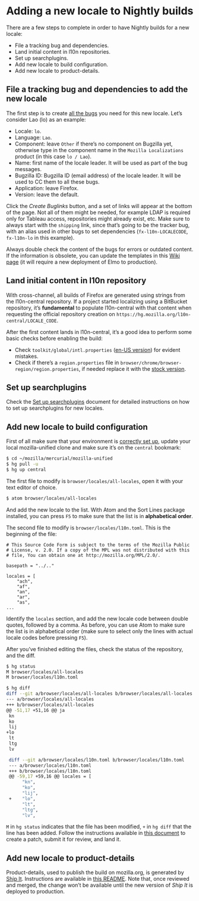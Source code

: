 # Adding a new locale to Nightly builds

There are a few steps to complete in order to have Nightly builds for a new locale:
* File a tracking bug and dependencies.
* Land initial content in l10n repositories.
* Set up searchplugins.
* Add new locale to build configuration.
* Add new locale to product-details.

## File a tracking bug and dependencies to add the new locale

The first step is to create [all the bugs](https://l10n.mozilla.org/bugs/new-locale) you need for this new locale. Let’s consider Lao (lo) as an example:
* Locale: `lo`.
* Language: `Lao`.
* Component: leave `Other` if there’s no component on Bugzilla yet, otherwise type in the component name in the `Mozilla Localizations` product (in this case `lo / Lao`).
* Name: first name of the locale leader. It will be used as part of the bug messages.
* Bugzilla ID: Bugzilla ID (email address) of the locale leader. It will be used to CC them to all these bugs.
* Application: leave Firefox.
* Version: leave the default.

Click the *Create Buglinks* button, and a set of links will appear at the bottom of the page. Not all of them might be needed, for example LDAP is required only for Tableau access, repositories might already exist, etc. Make sure to always start with the `shipping` link, since that’s going to be the tracker bug, with an alias used in other bugs to set dependencies (`fx-l10n-LOCALECODE`, `fx-l10n-lo` in this example).

Always double check the content of the bugs for errors or outdated content. If the information is obsolete, you can update the templates in this [Wiki page](https://wiki.mozilla.org/L10n:Bugogram) (it will require a new deployment of Elmo to production).

## Land initial content in l10n repository

With cross-channel, all builds of Firefox are generated using strings from the l10n-central repository. If a project started localizing using a BitBucket repository, it’s **fundamental** to populate l10n-central with that content when requesting the official repository creation on `https://hg.mozilla.org/l10n-central/LOCALE_CODE`.

After the first content lands in l10n-central, it’s a good idea to perform some basic checks before enabling the build:
* Check `toolkit/global/intl.properties` ([en-US version](https://hg.mozilla.org/mozilla-central/file/default/toolkit/locales/en-US/chrome/global/intl.properties)) for evident mistakes.
* Check if there’s a `region.properties` file in `browser/chrome/browser-region/region.properties`, if needed replace it with the [stock version](../searchplugins/files/desktop_region.properties).

## Set up searchplugins

Check the [Set up searchplugins](../searchplugins/setup_searchplugins.md) document for detailed instructions on how to set up searchplugins for new locales.

## Add new locale to build configuration

First of all make sure that your environment is [correctly set up](../../tools/mercurial/setting_mercurial_environment.md), update your local mozilla-unified clone and make sure it’s on the `central` bookmark:

```BASH
$ cd ~/mozilla/mercurial/mozilla-unified
$ hg pull -u
$ hg up central
```

The first file to modify is `browser/locales/all-locales`, open it with your text editor of choice.

```BASH
$ atom browser/locales/all-locales
```

And add the new locale to the list. With Atom and the Sort Lines package installed, you can press `F5` to make sure that the list is in **alphabetical order**.

The second file to modify is `browser/locales/l10n.toml`. This is the beginning of the file:

```
# This Source Code Form is subject to the terms of the Mozilla Public
# License, v. 2.0. If a copy of the MPL was not distributed with this
# file, You can obtain one at http://mozilla.org/MPL/2.0/.

basepath = "../.."

locales = [
    "ach",
    "af",
    "an",
    "ar",
    "as",
...
```

Identify the `locales` section, and add the new locale code between double quotes, followed by a comma. As before, you can use Atom to make sure the list is in alphabetical order (make sure to select only the lines with actual locale codes before pressing `F5`).

After you’ve finished editing the files, check the status of the repository, and the diff.

```BASH
$ hg status
M browser/locales/all-locales
M browser/locales/l10n.toml

$ hg diff
diff --git a/browser/locales/all-locales b/browser/locales/all-locales
--- a/browser/locales/all-locales
+++ b/browser/locales/all-locales
@@ -51,17 +51,16 @@ ja
 kn
 ko
 lij
+lo
 lt
 ltg
 lv

 diff --git a/browser/locales/l10n.toml b/browser/locales/l10n.toml
 --- a/browser/locales/l10n.toml
 +++ b/browser/locales/l10n.toml
 @@ -59,17 +59,16 @@ locales = [
      "kn",
      "ko",
      "lij",
 +    "lo",
      "lt",
      "ltg",
      "lv",
```

`M` in `hg status` indicates that the file has been modified, `+` in `hg diff` that the line has been added. Follow the instructions available in [this document](../../tools/mercurial/creating_mercurial_patch.md) to create a patch, submit it for review, and land it.

## Add new locale to product-details

Product-details, used to publish the build on mozilla.org, is generated by [Ship It](https://github.com/mozilla-releng/ship-it). Instructions are available in [this README](https://github.com/mozilla-releng/ship-it/blob/master/README-l10n.md). Note that, once reviewed and merged, the change won’t be available until the new version of *Ship It* is deployed to production.
